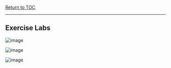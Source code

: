 <a href="https://github.com/CyberTrainingUSAF/06-Intro-to-Algorithms/blob/master/00-Table-of-Contents.md"> Return to TOC </a>

---

## Exercise Labs

![image](https://user-images.githubusercontent.com/19671036/60618009-a0cfad00-9d9a-11e9-9d1c-45ecd62a0825.png)

![image](https://user-images.githubusercontent.com/19671036/60618016-a6c58e00-9d9a-11e9-95f7-b70f978a0d31.png)

![image](https://user-images.githubusercontent.com/19671036/60618025-ac22d880-9d9a-11e9-921a-99dc3bf6d153.png)
